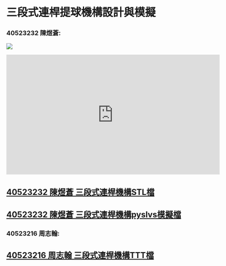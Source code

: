 # 三段式連桿提球機構設計與模擬



### 40523232 陳煜蒼:



![](/assets/chrome_2018-05-30_09-23-10.png)


<iframe width="560" height="315" src="https://www.youtube.com/embed/ogeFdqKkkpg" frameborder="0" allow="autoplay; encrypted-media" allowfullscreen></iframe>


## [40523232 陳煜蒼 三段式連桿機構STL檔](https://github.com/s40523232/cd2018/blob/gh-pages/40523232%20%E9%99%B3%E7%85%9C%E8%92%BC%20%E4%B8%89%E6%AE%B5%E5%BC%8F%E9%80%A3%E6%A1%BF.stl)

## [40523232 陳煜蒼 三段式連桿機構pyslvs模擬檔](https://github.com/s40523232/cd2018/blob/gh-pages/40523232%20%E9%99%B3%E7%85%9C%E8%92%BC%20%E4%B8%89%E6%AE%B5%E5%BC%8F%E9%A0%82%E7%90%83%E6%A9%9F%E6%A7%8B.pyslvs)



### 40523216 周志翰:



## [40523216 周志翰 三段式連桿機構TTT檔](https://github.com/s40523232/cd2018/raw/master/TTT/40523216.ttt)












